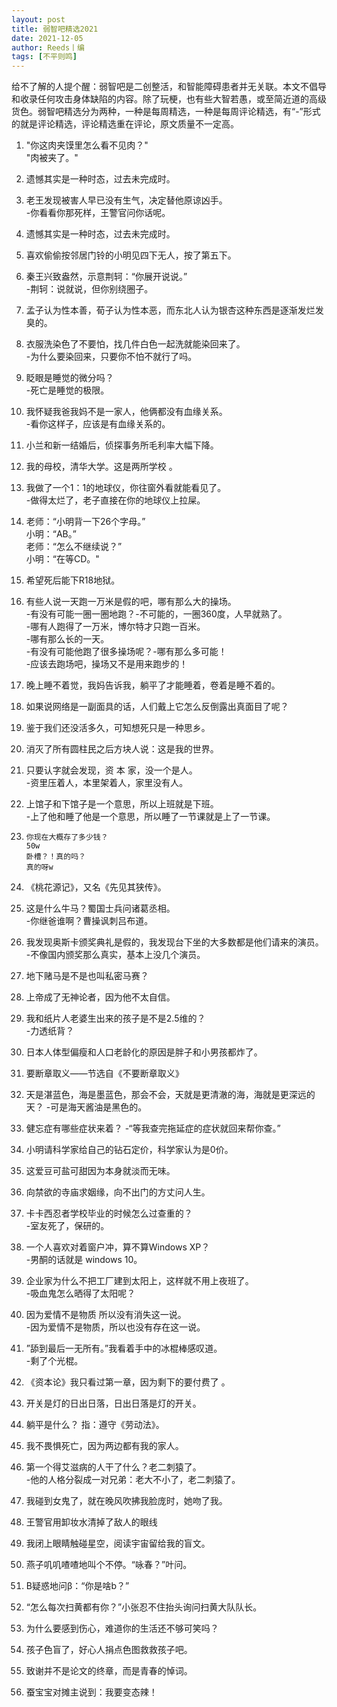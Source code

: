 ```yaml
---
layout: post
title: 弱智吧精选2021
date: 2021-12-05
author: Reeds丨编
tags: [不平则鸣]
---
```


给不了解的人提个醒：弱智吧是二创整活，和智能障碍患者并无关联。本文不倡导和收录任何攻击身体缺陷的内容。除了玩梗，也有些大智若愚，或至简近道的高级货色。弱智吧精选分为两种，一种是每周精选，一种是每周评论精选，有“-”形式的就是评论精选，评论精选重在评论，原文质量不一定高。

1. "你这肉夹馍里怎么看不见肉？"<br>
   "肉被夹了。"

2. 遗憾其实是一种时态，过去未完成时。 

3. 老王发现被害人早已没有生气，决定替他原谅凶手。<br>
   -你看看你那死样，王警官问你话呢。

4. 遗憾其实是一种时态，过去未完成时。 

5. 喜欢偷偷按邻居门铃的小明见四下无人，按了第五下。 

6. 秦王兴致盎然，示意荆轲：“你展开说说。” <br>
   -荆轲：说就说，但你别绕圈子。

7. 孟子认为性本善，荀子认为性本恶，而东北人认为银杏这种东西是逐渐发烂发臭的。

8. 衣服洗染色了不要怕，找几件白色一起洗就能染回来了。<br>
   -为什么要染回来，只要你不怕不就行了吗。

9. 眨眼是睡觉的微分吗？<br>
   -死亡是睡觉的极限。

10. 我怀疑我爸我妈不是一家人，他俩都没有血缘关系。<br>
    -看你这样子，应该是有血缘关系的。

11. 小兰和新一结婚后，侦探事务所毛利率大幅下降。

12. 我的母校，清华大学。这是两所学校 。

13. 我做了一个1：1的地球仪，你往窗外看就能看见了。<br>
    -做得太烂了，老子直接在你的地球仪上拉屎。

14. 老师：“小明背一下26个字母。”<br>
    小明：“AB。”<br>
    老师：“怎么不继续说？”<br>
    小明：“在等CD。"

15. 希望死后能下R18地狱。

16. 有些人说一天跑一万米是假的吧，哪有那么大的操场。<br>
    -有没有可能一圈一圈地跑？-不可能的，一圈360度，人早就熟了。<br>
    -哪有人跑得了一万米，博尔特才只跑一百米。<br>
    -哪有那么长的一天。<br>
    -有没有可能他跑了很多操场呢？-哪有那么多可能！<br>
    -应该去跑场吧，操场又不是用来跑步的！

17. 晚上睡不着觉，我妈告诉我，躺平了才能睡着，卷着是睡不着的。

18. 如果说网络是一副面具的话，人们戴上它怎么反倒露出真面目了呢？

19. 鉴于我们还没活多久，可知想死只是一种思乡。

20. 消灭了所有圆柱民之后方块人说：这是我的世界。

21. 只要认字就会发现，资 本 家，没一个是人。<br>
    -资里压着人，本里架着人，家里没有人。

22. 上馆子和下馆子是一个意思，所以上班就是下班。<br>
    -上了他和睡了他是一个意思，所以睡了一节课就是上了一节课。

23. ```
    你现在大概存了多少钱？
    50w
    卧槽？！真的吗？
    真的呀w
    ```

24. 《桃花源记》，又名《先见其狭传》。

25. 这是什么牛马？蜀国士兵问诸葛丞相。 <br>
    -你继爸谁啊？曹操讽刺吕布道。

26. 我发现奥斯卡颁奖典礼是假的，我发现台下坐的大多数都是他们请来的演员。<br>
    -不像国内颁奖那么真实，基本上没几个演员。

27. 地下赌马是不是也叫私密马赛？

28. 上帝成了无神论者，因为他不太自信。 

29. 我和纸片人老婆生出来的孩子是不是2.5维的？<br>
    -力透纸背？

30. 日本人体型偏瘦和人口老龄化的原因是胖子和小男孩都炸了。

31. 要断章取义——节选自《不要断章取义》

32. 天是湛蓝色，海是墨蓝色，那会不会，天就是更清澈的海，海就是更深远的天？
    -可是海天酱油是黑色的。

33. 健忘症有哪些症状来着？
    -“等我查完拖延症的症状就回来帮你查。”

34. 小明请科学家给自己的钻石定价，科学家认为是0价。

35. 这爱豆可盐可甜因为本身就淡而无味。

36. 向禁欲的寺庙求姻缘，向不出门的方丈问人生。

37. 卡卡西忍者学校毕业的时候怎么过查重的？<br>
    -室友死了，保研的。

38. 一个人喜欢对着窗户冲，算不算Windows XP？<br>
    -男酮的话就是 windows 10。

39. 企业家为什么不把工厂建到太阳上，这样就不用上夜班了。<br>
    -吸血鬼怎么晒得了太阳呢？

40. 因为爱情不是物质 所以没有消失这一说。<br>
    -因为爱情不是物质，所以也没有存在这一说。

41. ”舔到最后一无所有。”我看着手中的冰棍棒感叹道。<br>
    -剩了个光棍。

42. 《资本论》我只看过第一章，因为剩下的要付费了 。

43. 开关是灯的日出日落，日出日落是灯的开关。

44. 躺平是什么？ 指：遵守《劳动法》。

45. 我不畏惧死亡，因为两边都有我的家人。

46. 第一个得艾滋病的人干了什么？老二刺猿了。<br>
    -他的人格分裂成一对兄弟：老大不小了，老二刺猿了。 

47. 我碰到女鬼了，就在晚风吹拂我脸庞时，她吻了我。 

48. 王警官用卸妆水清掉了敌人的眼线

49. 我闭上眼睛触碰星空，阅读宇宙留给我的盲文。

50. 燕子叽叽喳喳地叫个不停。“咏春？”叶问。

51. B疑惑地问β：“你是啥b？”

52. “怎么每次扫黄都有你？”小张忍不住抬头询问扫黄大队队长。

53. 为什么要感到伤心，难道你的生活还不够可笑吗？

54. 孩子色盲了，好心人捐点色图救救孩子吧。

55. 致谢并不是论文的终章，而是青春的悼词。

56. 蚕宝宝对摊主说到：我要变态辣！